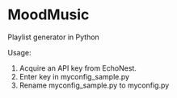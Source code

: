 MoodMusic
=========

Playlist generator in Python

Usage:

1. Acquire an API key from EchoNest.
2. Enter key in myconfig_sample.py
3. Rename myconfig_sample.py to myconfig.py



